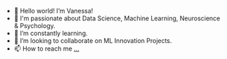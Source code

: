 - 👋 Hello world! I’m Vanessa!
- 👀 I'm passionate about Data Science, Machine Learning, Neuroscience & Psychology.
- 🌱 I’m constantly learning.
- 💞️ I’m looking to collaborate on ML Innovation Projects.
- 📫 How to reach me [...](https://www.linkedin.com/in/vanessacmarino/)
